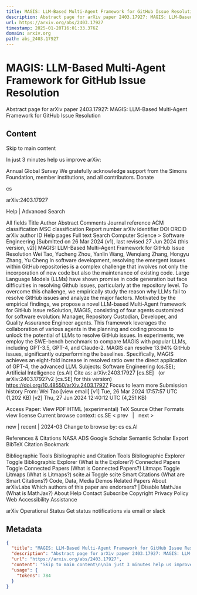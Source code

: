 ```yaml
---
title: MAGIS: LLM-Based Multi-Agent Framework for GitHub Issue Resolution
description: Abstract page for arXiv paper 2403.17927: MAGIS: LLM-Based Multi-Agent Framework for GitHub Issue Resolution
url: https://arxiv.org/abs/2403.17927
timestamp: 2025-01-20T16:01:33.376Z
domain: arxiv.org
path: abs_2403.17927
---
```


# MAGIS: LLM-Based Multi-Agent Framework for GitHub Issue Resolution


Abstract page for arXiv paper 2403.17927: MAGIS: LLM-Based Multi-Agent Framework for GitHub Issue Resolution


## Content

Skip to main content

In just 3 minutes help us improve arXiv:

Annual Global Survey
We gratefully acknowledge support from the Simons Foundation, member institutions, and all contributors.
Donate
>
cs
>
arXiv:2403.17927

Help | Advanced Search

All fields
Title
Author
Abstract
Comments
Journal reference
ACM classification
MSC classification
Report number
arXiv identifier
DOI
ORCID
arXiv author ID
Help pages
Full text
Search
Computer Science > Software Engineering
[Submitted on 26 Mar 2024 (v1), last revised 27 Jun 2024 (this version, v2)]
MAGIS: LLM-Based Multi-Agent Framework for GitHub Issue Resolution
Wei Tao, Yucheng Zhou, Yanlin Wang, Wenqiang Zhang, Hongyu Zhang, Yu Cheng
In software development, resolving the emergent issues within GitHub repositories is a complex challenge that involves not only the incorporation of new code but also the maintenance of existing code. Large Language Models (LLMs) have shown promise in code generation but face difficulties in resolving Github issues, particularly at the repository level. To overcome this challenge, we empirically study the reason why LLMs fail to resolve GitHub issues and analyze the major factors. Motivated by the empirical findings, we propose a novel LLM-based Multi-Agent framework for GitHub Issue reSolution, MAGIS, consisting of four agents customized for software evolution: Manager, Repository Custodian, Developer, and Quality Assurance Engineer agents. This framework leverages the collaboration of various agents in the planning and coding process to unlock the potential of LLMs to resolve GitHub issues. In experiments, we employ the SWE-bench benchmark to compare MAGIS with popular LLMs, including GPT-3.5, GPT-4, and Claude-2. MAGIS can resolve 13.94% GitHub issues, significantly outperforming the baselines. Specifically, MAGIS achieves an eight-fold increase in resolved ratio over the direct application of GPT-4, the advanced LLM.
Subjects:	Software Engineering (cs.SE); Artificial Intelligence (cs.AI)
Cite as:	arXiv:2403.17927 [cs.SE]
 	(or arXiv:2403.17927v2 [cs.SE] for this version)
 	
https://doi.org/10.48550/arXiv.2403.17927
Focus to learn more
Submission history
From: Wei Tao [view email]
[v1] Tue, 26 Mar 2024 17:57:57 UTC (1,202 KB)
[v2] Thu, 27 Jun 2024 12:40:12 UTC (4,251 KB)

Access Paper:
View PDF
HTML (experimental)
TeX Source
Other Formats
view license
Current browse context:
cs.SE
< prev   |   next >

new | recent | 2024-03
Change to browse by:
cs
cs.AI

References & Citations
NASA ADS
Google Scholar
Semantic Scholar
Export BibTeX Citation
Bookmark
 
Bibliographic Tools
Bibliographic and Citation Tools
Bibliographic Explorer Toggle
Bibliographic Explorer (What is the Explorer?)
Connected Papers Toggle
Connected Papers (What is Connected Papers?)
Litmaps Toggle
Litmaps (What is Litmaps?)
scite.ai Toggle
scite Smart Citations (What are Smart Citations?)
Code, Data, Media
Demos
Related Papers
About arXivLabs
Which authors of this paper are endorsers? | Disable MathJax (What is MathJax?)
About
Help
Contact
Subscribe
Copyright
Privacy Policy
Web Accessibility Assistance

arXiv Operational Status 
Get status notifications via email or slack

## Metadata

```json
{
  "title": "MAGIS: LLM-Based Multi-Agent Framework for GitHub Issue Resolution",
  "description": "Abstract page for arXiv paper 2403.17927: MAGIS: LLM-Based Multi-Agent Framework for GitHub Issue Resolution",
  "url": "https://arxiv.org/abs/2403.17927",
  "content": "Skip to main content\n\nIn just 3 minutes help us improve arXiv:\n\nAnnual Global Survey\nWe gratefully acknowledge support from the Simons Foundation, member institutions, and all contributors.\nDonate\n>\ncs\n>\narXiv:2403.17927\n\nHelp | Advanced Search\n\nAll fields\nTitle\nAuthor\nAbstract\nComments\nJournal reference\nACM classification\nMSC classification\nReport number\narXiv identifier\nDOI\nORCID\narXiv author ID\nHelp pages\nFull text\nSearch\nComputer Science > Software Engineering\n[Submitted on 26 Mar 2024 (v1), last revised 27 Jun 2024 (this version, v2)]\nMAGIS: LLM-Based Multi-Agent Framework for GitHub Issue Resolution\nWei Tao, Yucheng Zhou, Yanlin Wang, Wenqiang Zhang, Hongyu Zhang, Yu Cheng\nIn software development, resolving the emergent issues within GitHub repositories is a complex challenge that involves not only the incorporation of new code but also the maintenance of existing code. Large Language Models (LLMs) have shown promise in code generation but face difficulties in resolving Github issues, particularly at the repository level. To overcome this challenge, we empirically study the reason why LLMs fail to resolve GitHub issues and analyze the major factors. Motivated by the empirical findings, we propose a novel LLM-based Multi-Agent framework for GitHub Issue reSolution, MAGIS, consisting of four agents customized for software evolution: Manager, Repository Custodian, Developer, and Quality Assurance Engineer agents. This framework leverages the collaboration of various agents in the planning and coding process to unlock the potential of LLMs to resolve GitHub issues. In experiments, we employ the SWE-bench benchmark to compare MAGIS with popular LLMs, including GPT-3.5, GPT-4, and Claude-2. MAGIS can resolve 13.94% GitHub issues, significantly outperforming the baselines. Specifically, MAGIS achieves an eight-fold increase in resolved ratio over the direct application of GPT-4, the advanced LLM.\nSubjects:\tSoftware Engineering (cs.SE); Artificial Intelligence (cs.AI)\nCite as:\tarXiv:2403.17927 [cs.SE]\n \t(or arXiv:2403.17927v2 [cs.SE] for this version)\n \t\nhttps://doi.org/10.48550/arXiv.2403.17927\nFocus to learn more\nSubmission history\nFrom: Wei Tao [view email]\n[v1] Tue, 26 Mar 2024 17:57:57 UTC (1,202 KB)\n[v2] Thu, 27 Jun 2024 12:40:12 UTC (4,251 KB)\n\nAccess Paper:\nView PDF\nHTML (experimental)\nTeX Source\nOther Formats\nview license\nCurrent browse context:\ncs.SE\n< prev   |   next >\n\nnew | recent | 2024-03\nChange to browse by:\ncs\ncs.AI\n\nReferences & Citations\nNASA ADS\nGoogle Scholar\nSemantic Scholar\nExport BibTeX Citation\nBookmark\n \nBibliographic Tools\nBibliographic and Citation Tools\nBibliographic Explorer Toggle\nBibliographic Explorer (What is the Explorer?)\nConnected Papers Toggle\nConnected Papers (What is Connected Papers?)\nLitmaps Toggle\nLitmaps (What is Litmaps?)\nscite.ai Toggle\nscite Smart Citations (What are Smart Citations?)\nCode, Data, Media\nDemos\nRelated Papers\nAbout arXivLabs\nWhich authors of this paper are endorsers? | Disable MathJax (What is MathJax?)\nAbout\nHelp\nContact\nSubscribe\nCopyright\nPrivacy Policy\nWeb Accessibility Assistance\n\narXiv Operational Status \nGet status notifications via email or slack",
  "usage": {
    "tokens": 784
  }
}
```
